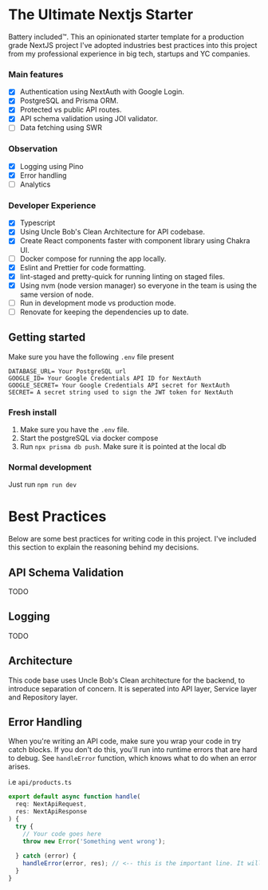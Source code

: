 # The Ultimate Nextjs Starter

Battery included™️.
This an opinionated starter template for a production grade NextJS project
I've adopted industries best practices into this project from my professional experience in big tech, startups and YC companies.

### Main features

- [x] Authentication using NextAuth with Google Login.
- [x] PostgreSQL and Prisma ORM.
- [x] Protected vs public API routes.
- [x] API schema validation using JOI validator.
- [ ] Data fetching using SWR 

### Observation

- [x] Logging using Pino
- [x] Error handling
- [ ] Analytics

### Developer Experience

- [x] Typescript
- [x] Using Uncle Bob's Clean Architecture for API codebase.
- [x] Create React components faster with component library using Chakra UI.
- [ ] Docker compose for running the app locally.
- [x] Eslint and Prettier for code formatting.
- [x] lint-staged and pretty-quick for running linting on staged files.
- [x] Using nvm (node version manager) so everyone in the team is using the same version of node.
- [ ] Run in development mode vs production mode.
- [ ] Renovate for keeping the dependencies up to date.

## Getting started

Make sure you have the following `.env` file present

```
DATABASE_URL= Your PostgreSQL url
GOOGLE_ID= Your Google Credentials API ID for NextAuth
GOOGLE_SECRET= Your Google Credentials API secret for NextAuth
SECRET= A secret string used to sign the JWT token for NextAuth
```

### Fresh install
1. Make sure you have the `.env` file.
2. Start the postgreSQL via docker compose
3. Run `npx prisma db push`. Make sure it is pointed at the local db

### Normal development
Just run `npm run dev`

# Best Practices
Below are some best practices for writing code in this project. 
I've included this section to explain the reasoning behind my decisions.

## API Schema Validation
TODO

## Logging
TODO

## Architecture
This code base uses Uncle Bob's Clean architecture for the backend, to introduce separation of concern.
It is seperated into API layer, Service layer and Repository layer.

## Error Handling
When you're writing an API code, make sure you wrap your code in try catch blocks. If you don't do this, you'll run into runtime errors that are hard to debug.
See `handleError` function, which knows what to do when an error arises.

i.e `api/products.ts`

```ts
export default async function handle(
  req: NextApiRequest,
  res: NextApiResponse
) {
  try {
    // Your code goes here
    throw new Error('Something went wrong');
    
  } catch (error) {
    handleError(error, res); // <-- this is the important line. It will capture the error above, log it and send a response to the client.
  }
}
```